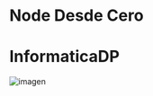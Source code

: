 # Node Desde Cero

# InformaticaDP

![imagen](https://user-images.githubusercontent.com/52834318/192405812-a4a8a590-3fdd-40cc-b703-7f2a60727bfe.png)

